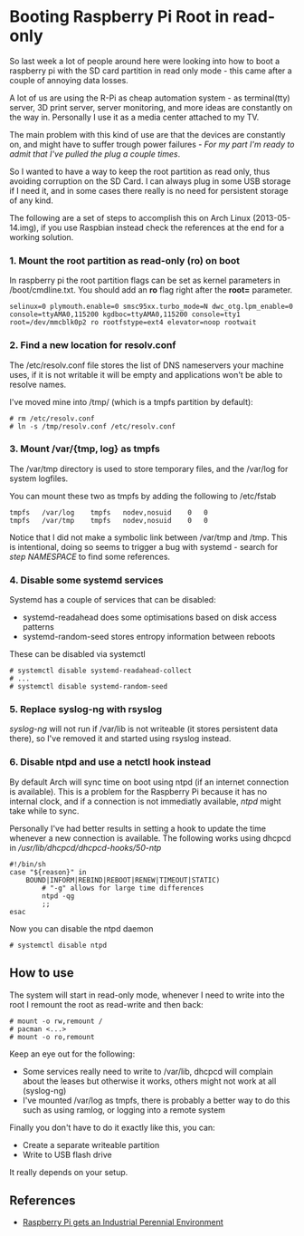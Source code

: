 # Booting Raspberry Pi Root in read-only

So last week a lot of people around here were looking into how to boot a raspberry pi with
the SD card partition in read only mode - this came after a couple of annoying
data losses.

A lot of us are using the R-Pi as cheap automation system - 
as terminal(tty) server, 3D print server, server monitoring, and more ideas are
constantly on the way in.  Personally I use it as a media center attached to my
TV.

The main problem with this kind of use are that the devices are constantly on, and might have
to suffer trough power failures - *For my part I'm ready to admit that I've
pulled the plug a couple times*.

So I wanted to have a way to keep the root partition as read only, thus avoiding corruption
on the SD Card. I can always plug in some USB storage if I need it, and in some cases there
really is no need for persistent storage of any kind.

The following are a set of steps to accomplish this on Arch Linux (2013-05-14.img), if you use
Raspbian instead check the references at the end for a working solution.

### 1. Mount the root partition as read-only (ro) on boot

In raspberry pi the root partition flags can be set as kernel parameters in
/boot/cmdline.txt. You should add an **ro** flag right after the **root=** parameter.

    selinux=0 plymouth.enable=0 smsc95xx.turbo_mode=N dwc_otg.lpm_enable=0 console=ttyAMA0,115200 kgdboc=ttyAMA0,115200 console=tty1 root=/dev/mmcblk0p2 ro rootfstype=ext4 elevator=noop rootwait

### 2. Find a new location for resolv.conf

The /etc/resolv.conf file stores the list of DNS nameservers your machine
uses, if it is not writable it will be empty and applications won't be able
to resolve names.

I've moved mine into /tmp/ (which is a tmpfs partition by default):

    # rm /etc/resolv.conf
    # ln -s /tmp/resolv.conf /etc/resolv.conf

### 3. Mount /var/{tmp, log} as tmpfs

The /var/tmp directory is used to store temporary files, and the /var/log for system logfiles.

You can mount these two as tmpfs by adding the following to /etc/fstab

    tmpfs	/var/log	tmpfs	nodev,nosuid	0	0
    tmpfs	/var/tmp	tmpfs	nodev,nosuid	0	0

Notice that I did not make a symbolic link between /var/tmp and /tmp. This is
intentional, doing so seems to trigger a bug with systemd - search for *step
NAMESPACE* to find some references.

### 4. Disable some systemd services

Systemd has a couple of services that can be disabled:

* systemd-readahead does some optimisations based on disk access patterns
* systemd-random-seed stores entropy information between reboots

These can be disabled via systemctl

    # systemctl disable systemd-readahead-collect
    # ...
    # systemctl disable systemd-random-seed

### 5. Replace syslog-ng with rsyslog

*syslog-ng* will not run if /var/lib is not writeable (it stores persistent data there), so I've
removed it and started using rsyslog instead.


### 6. Disable ntpd and use a netctl hook instead

By default Arch will sync time on boot using ntpd (if an internet connection is available).
This is a problem for the Raspberry Pi because it has no internal clock, and if
a connection is not immediatly available, *ntpd* might take while to sync.

Personally I've had better results in setting a hook to update the
time whenever a new connection is available. The following works using dhcpcd
in */usr/lib/dhcpcd/dhcpcd-hooks/50-ntp*

    #!/bin/sh
    case "${reason}" in
    	BOUND|INFORM|REBIND|REBOOT|RENEW|TIMEOUT|STATIC)
    		# "-g" allows for large time differences
    		ntpd -qg
    		;;
    esac

Now you can disable the ntpd daemon

    # systemctl disable ntpd

## How to use 

The system will start in read-only mode, whenever I need to write into the root
I remount the root as read-write and then back:

    # mount -o rw,remount /
    # pacman <...>
    # mount -o ro,remount

Keep an eye out for the following:

* Some services really need to write to /var/lib, dhcpcd will complain about the leases
  but otherwise it works, others might not work at all (syslog-ng)
* I've mounted /var/log as tmpfs, there is probably a better way to do this
  such as using ramlog, or logging into a remote system

Finally you don't have to do it exactly like this, you can:

* Create a separate writeable partition
* Write to USB flash drive

It really depends on your setup.

## References

* [Raspberry Pi gets an Industrial Perennial Environment](http://riscpi.co.uk/nutcom-services-ltd/)

